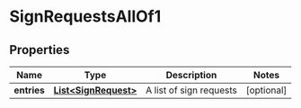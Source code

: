 

# SignRequestsAllOf1


## Properties

| Name | Type | Description | Notes |
|------------ | ------------- | ------------- | -------------|
|**entries** | [**List&lt;SignRequest&gt;**](SignRequest.md) | A list of sign requests |  [optional] |



